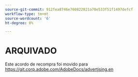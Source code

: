 ```yaml
---
source-git-commit: 912fea8746e760822821a70e533f51f1497defcf
workflow-type: tm+mt
source-wordcount: '6'
ht-degree: 0%

---
```

# ARQUIVADO

Este acordo de recompra foi movido para <https://git.corp.adobe.com/AdobeDocs/advertising.en>
